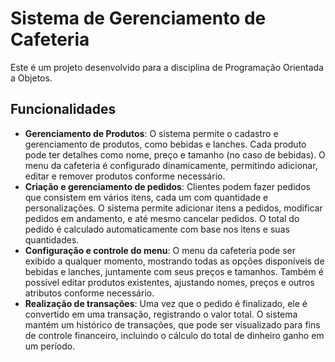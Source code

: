 # Sistema de Gerenciamento de Cafeteria

Este é um projeto desenvolvido para a disciplina de Programação Orientada a Objetos.

## Funcionalidades

- **Gerenciamento de Produtos**: O sistema permite o cadastro e gerenciamento de produtos, como bebidas e lanches. Cada produto pode ter detalhes como nome, preço e tamanho (no caso de bebidas). O menu da cafeteria é configurado dinamicamente, permitindo adicionar, editar e remover produtos conforme necessário.
- **Criação e gerenciamento de pedidos**: Clientes podem fazer pedidos que consistem em vários itens, cada um com quantidade e personalizações. O sistema permite adicionar itens a pedidos, modificar pedidos em andamento, e até mesmo cancelar pedidos. O total do pedido é calculado automaticamente com base nos itens e suas quantidades.
- **Configuração e controle do menu**: O menu da cafeteria pode ser exibido a qualquer momento, mostrando todas as opções disponíveis de bebidas e lanches, juntamente com seus preços e tamanhos. Também é possível editar produtos existentes, ajustando nomes, preços e outros atributos conforme necessário.
- **Realização de transações**: Uma vez que o pedido é finalizado, ele é convertido em uma transação, registrando o valor total. O sistema mantém um histórico de transações, que pode ser visualizado para fins de controle financeiro, incluindo o cálculo do total de dinheiro ganho em um período.